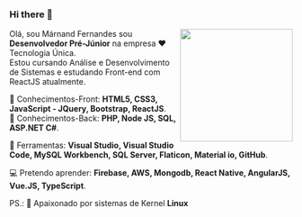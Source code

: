 ### Hi there 👋
  <img align="right" width="200" height="200" src="https://lukaszadam.com/assets/downloads/hero-illustration.svg">
  
Olá, sou Márnand Fernandes sou **Desenvolvedor Pré-Júnior** na empresa ❤️Tecnologia Única. <br>
Estou cursando Análise e Desenvolvimento de Sistemas 
e estudando Front-end com ReactJS atualmente.

🚀 Conhecimentos-Front: **HTML5, CSS3, JavaScript - JQuery, Bootstrap, ReactJS**. <br>
🚀 Conhecimentos-Back: **PHP, Node JS, SQL, ASP.NET C#**.

:briefcase: Ferramentas: **Visual Studio, Visual Studio Code, MySQL Workbench, SQL Server, Flaticon, Material io, GitHub**.

:computer: Pretendo aprender: **Firebase, AWS, Mongodb, React Native, AngularJS, Vue.JS, TypeScript**.

PS.: :penguin: Apaixonado por sistemas de Kernel **Linux**

<!--
<a href="https://google.com">google</a>
💌 Caso você queira realizar um projeto comigo (ou jogar conversa fora), não hesite em mandar-me uma mensagem: ⤵️
-->

<!--
**marnand/marnand** is a ✨ _special_ ✨ repository because its `README.md` (this file) appears on your GitHub profile.

Here are some ideas to get you started:

- 🔭 I’m currently working on ...
- 🌱 I’m currently learning ...
- 👯 I’m looking to collaborate on ...
- 🤔 I’m looking for help with ...
- 💬 Ask me about ...
- 📫 How to reach me: ...
- 😄 Pronouns: ...
- ⚡ Fun fact: ...
-->
